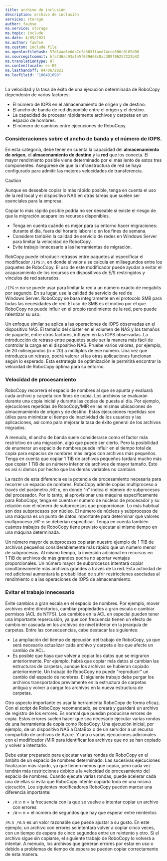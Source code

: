 ```yaml
---
title: archivo de inclusión
description: archivo de inclusión
services: storage
author: fauhse
ms.service: storage
ms.topic: include
ms.date: 4/05/2021
ms.author: fauhse
ms.custom: include file
ms.openlocfilehash: 57d14ae6e6da7cfa883f1aed74cce390c0185d98
ms.sourcegitcommit: bfa7d6ac93afe5f039d68c0ac389f06257223b42
ms.translationtype: HT
ms.contentlocale: es-ES
ms.lasthandoff: 04/06/2021
ms.locfileid: "106491698"
---
```

La velocidad y la tasa de éxito de una ejecución determinada de RoboCopy dependerán de varios factores:

* El número de IOPS en el almacenamiento de origen y de destino.
* El ancho de banda de red disponible entre el origen y el destino.
* La capacidad de procesar rápidamente archivos y carpetas en un espacio de nombres.
* El número de cambios entre ejecuciones de RoboCopy.


### <a name="iops-and-bandwidth-considerations"></a>Consideraciones sobre el ancho de banda y el número de IOPS.

En esta categoría, debe tener en cuenta la capacidad del **almacenamiento de origen**, el **almacenamiento de destino** y la **red** que los conecta. El mayor rendimiento posible viene determinado por el más lento de estos tres componentes. Asegúrese de que la infraestructura de red se haya configurado para admitir las mejores velocidades de transferencia.

> [!CAUTION]
> Aunque es deseable copiar lo más rápido posible, tenga en cuenta el uso de la red local y el dispositivo NAS en otras tareas que suelen ser esenciales para la empresa.

Copiar lo más rápido posible podría no ser deseable si existe el riesgo de que la migración acapare los recursos disponibles.

* Tenga en cuenta cuándo es mejor para su entorno hacer migraciones: durante el día, fuera del horario laboral o en los fines de semana.
* Considere también la calidad de servicio de redes en Windows Server para limitar la velocidad de RoboCopy.
* Evite trabajo innecesario a las herramientas de migración.

RobCopy puede introducir retrasos entre paquetes al especificar el modificador `/IPG:n`, en donde el valor `n` se calcula en milisegundos entre los paquetes de RoboCopy. El uso de este modificador puede ayudar a evitar el acaparamiento de los recursos en dispositivos de E/S restringidos y vínculos de red saturados.

`/IPG:n` no se puede usar para limitar la red a un número exacto de megabits por segundo. En su lugar, use la calidad de servicio de red de Windows Server. RoboCopy se basa íntegramente en el protocolo SMB para todas las necesidades de red. El uso de SMB es el motivo por el que RoboCopy no puede influir en el propio rendimiento de la red, pero puede ralentizar su uso. 

Un enfoque similar se aplica a las operaciones de IOPS observadas en el dispositivo NAS. El tamaño del clúster en el volumen de NAS y los tamaños de paquete, entre otros factores, influyen en las IOPS observadas. La introducción de retraso entre paquetes suele ser la manera más fácil de controlar la carga en el dispositivo NAS. Pruebe varios valores, por ejemplo, de 20 milisegundos (n = 20) a múltiplos de ese número. Una vez que introduzca un retraso, podrá valorar si las otras aplicaciones funcionan según lo esperado. Esta estrategia de optimización le permitirá encontrar la velocidad de RoboCopy óptima para su entorno.

### <a name="processing-speed"></a>Velocidad de procesamiento

RoboCopy recorrerá el espacio de nombres al que se apunta y evaluará cada archivo y carpeta con fines de copia. Los archivos se evaluarán durante una copia inicial y durante las copias de puesta al día. Por ejemplo, ejecuciones repetidas de RoboCopy/MIR en las mismas ubicaciones de almacenamiento de origen y de destino. Estas ejecuciones repetidas son útiles para minimizar el tiempo de inactividad de los usuarios y las aplicaciones, así como para mejorar la tasa de éxito general de los archivos migrados.

A menudo, el ancho de banda suele considerarse como el factor más restrictivo en una migración, algo que puede ser cierto. Pero la posibilidad de enumerar un espacio de nombres puede influir en el tiempo total de copia para espacios de nombres más largos con archivos más pequeños. Tenga en cuenta que copiar 1 TiB de archivos pequeños tardará mucho más que copiar 1 TiB de un número inferior de archivos de mayor tamaño. Esto es así si damos por hecho que las demás variables no cambian.

La razón de esta diferencia es la potencia de procesamiento necesaria para recorrer un espacio de nombres. RoboCopy admite copias multiproceso a través del parámetro `/MT:n`, en donde "n" indica el número de subprocesos del procesador. Por lo tanto, al aprovisionar una máquina específicamente para RoboCopy, tenga en cuenta el número de núcleos de procesador y su relación con el número de subprocesos que proporcionan. Lo más habitual son dos subprocesos por núcleo. El número de núcleos y subprocesos de una máquina es un punto de datos importante para determinar qué valores multiproceso `/MT:n` se deberían especificar. Tenga en cuenta también cuántos trabajos de RoboCopy tiene previsto ejecutar al mismo tiempo en una máquina determinada.

Un número mayor de subprocesos copiarán nuestro ejemplo de 1 TiB de archivos pequeños considerablemente más rápido que un número menor de subprocesos. Al mismo tiempo, la inversión adicional en recursos en 1 TiB de archivos de más grandes podría no aportar ventajas proporcionales. Un número mayor de subprocesos intentará copiar simultáneamente más archivos grandes a través de la red. Esta actividad de red adicional aumentará la probabilidad de sufrir restricciones asociadas al rendimiento o a las operaciones de IOPS de almacenamiento.

### <a name="avoid-unnecessary-work"></a>Evitar el trabajo innecesario

Evite cambios a gran escala en el espacio de nombres. Por ejemplo, mover archivos entre directorios, cambiar propiedades a gran escala o cambiar permisos (ACL de NTFS). Los cambios en la ACL en especial pueden tener una importante repercusión, ya que con frecuencia tienen un efecto de cambio en cascada en los archivos de nivel inferior en la jerarquía de carpetas. Entre las consecuencias, cabe destacar las siguientes:

* La ampliación del tiempo de ejecución del trabajo de RoboCopy, ya que será necesario actualizar cada archivo y carpeta a los que afecte un cambio de ACL.
* Es posible que haya que volver a copiar los datos que se migraron anteriormente. Por ejemplo, habrá que copiar más datos si cambian las estructuras de carpetas, aunque los archivos se hubieran copiado anteriormente. Un trabajo de RoboCopy no puede "reproducir" un cambio del espacio de nombres. El siguiente trabajo debe purgar los archivos transportados previamente en la estructura de carpetas antigua y volver a cargar los archivos en la nueva estructura de carpetas.

Otro aspecto importante es usar la herramienta RoboCopy de forma eficaz. Con el script de RoboCopy recomendado, se creará y guardará un archivo de registro de los errores. Es normal que puedan producirse errores de copia. Estos errores suelen hacer que sea necesario ejecutar varias rondas de una herramienta de copia como RoboCopy. Una ejecución inicial, por ejemplo, de un dispositivo NAS a DataBox o de un servidor a un recurso compartido de archivos de Azure. Y una o varias ejecuciones adicionales con el modificador /MIR para identificar los archivos que no se han copiado y volver a intentarlo.

Debe estar preparado para ejecutar varias rondas de RoboCopy en el ámbito de un espacio de nombres determinado. Las sucesivas ejecuciones finalizarán más rápido, ya que tienen menos que copiar, pero cada vez tendrán más restricciones debido a la velocidad de procesamiento del espacio de nombres. Cuando ejecute varias rondas, puede acelerar cada una de ellas si evita que RoboCopy intente copiarlo todo en una misma ejecución. Los siguientes modificadores RoboCopy pueden marcar una diferencia importante:

* `/R:n` n = la frecuencia con la que se vuelve a intentar copiar un archivo con errores 
* `/W:n` n = el número de segundos que hay que esperar entre reintentos

`/R:5 /W:5` es un valor razonable que puede ajustar a su gusto. En este ejemplo, un archivo con errores se intentará volver a copiar cinco veces, con un tiempo de espera de cinco segundos entre un reintento y otro. Si el archivo sigue sin copiarse, el siguiente trabajo de RoboCopy lo volverá a intentar. A menudo, los archivos que generan errores por estar en uso o debido a problemas de tiempo de espera se pueden copiar correctamente de esta manera.
   
